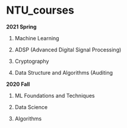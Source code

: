 # NTU_courses

**2021 Spring**

1. Machine Learning

2. ADSP (Advanced Digital Signal Processing)

3. Cryptography

4. Data Structure and Algorithms (Auditing

**2020 Fall**

1. ML Foundations and Techniques

2. Data Science

3. Algorithms
